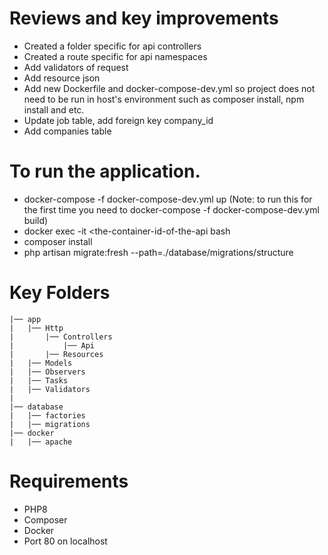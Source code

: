 # Reviews and key improvements
* Created a folder specific for api controllers
* Created a route specific for api namespaces
* Add validators of request
* Add resource json
* Add new Dockerfile and docker-compose-dev.yml so project does not need to be run in host's environment such as composer install, npm install and etc.
* Update job table, add foreign key company_id
* Add companies table

# To run the application.
* docker-compose -f docker-compose-dev.yml up (Note: to run this for the first time you need to docker-compose -f docker-compose-dev.yml build)
* docker exec -it &lt;the-container-id-of-the-api bash
* composer install
* php artisan migrate:fresh --path=./database/migrations/structure

# Key Folders
```
|── app
|   |── Http
|       |── Controllers
|           |── Api
|       |── Resources
|   |── Models
|   |── Observers
|   |── Tasks
|   |── Validators
|
|── database
|   |── factories
|   |── migrations
|── docker
|   |── apache
```
# Requirements
* PHP8
* Composer
* Docker
* Port 80 on localhost


